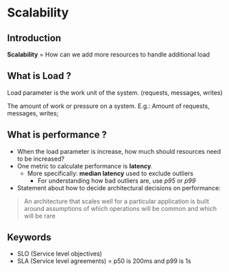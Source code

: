 # Scalability

## Introduction

**Scalability** = How can we add more resources to handle additional load

## What is Load ?

Load parameter is the work unit of the system. (requests, messages, writes)

The amount of work or pressure on a system. E.g.: Amount of requests, messages, writes;

## What is performance ?

- When the load parameter is increase, how much should resources need to be increased?
- One metric to calculate performance is **latency**.
  - More specifically: **median latency** used to exclude outliers
    - For understanding how bad outliers are, use *p95* or *p99*
- Statement about how to decide architectural decisions on performance:

>An architecture that scales well for a particular application is built around assumptions of which operations will be common and which will be rare

## Keywords

- SLO (Service level objectives)
- SLA (Service level agreements) = p50 is 200ms and p99 is 1s
